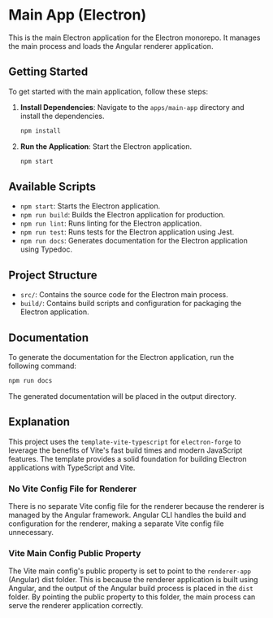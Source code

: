 # Main App (Electron)

This is the main Electron application for the Electron monorepo. It manages the main process and loads the Angular renderer application.

## Getting Started

To get started with the main application, follow these steps:

1. **Install Dependencies**: Navigate to the `apps/main-app` directory and install the dependencies.
    ```sh
    npm install
    ```

2. **Run the Application**: Start the Electron application.
    ```sh
    npm start
    ```

## Available Scripts

- `npm start`: Starts the Electron application.
- `npm run build`: Builds the Electron application for production.
- `npm run lint`: Runs linting for the Electron application.
- `npm run test`: Runs tests for the Electron application using Jest.
- `npm run docs`: Generates documentation for the Electron application using Typedoc.

## Project Structure

- `src/`: Contains the source code for the Electron main process.
- `build/`: Contains build scripts and configuration for packaging the Electron application.

## Documentation

To generate the documentation for the Electron application, run the following command:
```sh
npm run docs
```
The generated documentation will be placed in the output directory.

## Explanation

This project uses the `template-vite-typescript` for `electron-forge` to leverage the benefits of Vite's fast build times and modern JavaScript features. The template provides a solid foundation for building Electron applications with TypeScript and Vite.

### No Vite Config File for Renderer

There is no separate Vite config file for the renderer because the renderer is managed by the Angular framework. Angular CLI handles the build and configuration for the renderer, making a separate Vite config file unnecessary.

### Vite Main Config Public Property

The Vite main config's public property is set to point to the `renderer-app` (Angular) dist folder. This is because the renderer application is built using Angular, and the output of the Angular build process is placed in the `dist` folder. By pointing the public property to this folder, the main process can serve the renderer application correctly.
